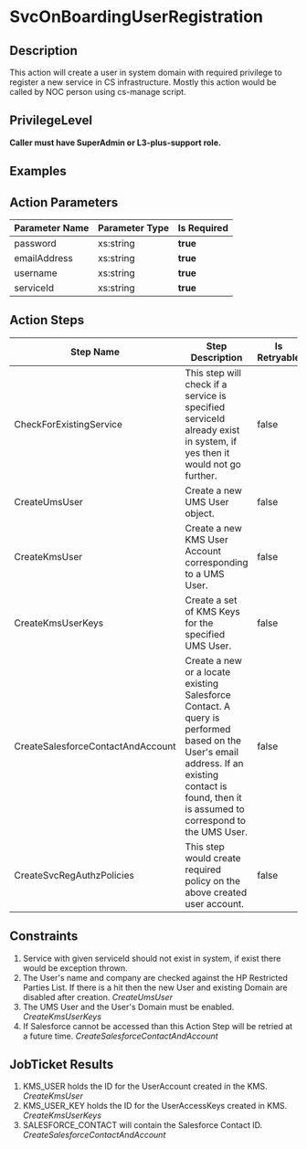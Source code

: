 # SvcOnBoardingUserRegistration

## Description ##

This action will create a user in system domain with required privilege to register a new service in CS infrastructure. Mostly this action would be called by NOC person using cs-manage script.

## PrivilegeLevel ##

**Caller must have SuperAdmin or L3-plus-support role.**

## Examples ##

## Action Parameters ##

| Parameter Name	| Parameter Type 	| Is Required 	|
| :-------------	| :-------------	| :------------ 	|
| password 	| xs:string 	| **true**	|
| emailAddress 	| xs:string 	| **true** 	|
| username 	| xs:string 	| **true** 	|
| serviceId	| xs:string 	| **true** 	|

## Action Steps ##

| Step Name 	| Step Description 	| Is Retryable 	|
| -----------	| ------------------	| -------------	|
| CheckForExistingService 	| This step will check if a service is specified serviceId already exist in system, if yes then it would not go further.	| false 	|
| CreateUmsUser 	| Create a new UMS User object. 	| false 	|
| CreateKmsUser 	| Create a new KMS User Account corresponding to a UMS User. 	| false 	|
| CreateKmsUserKeys 	| Create a set of KMS Keys for the specified UMS User. 	| false 	|
| CreateSalesforceContactAndAccount 	| Create a new or a locate existing Salesforce Contact. A query is performed based on the User's email address. If an existing contact is found, then it is assumed to correspond to the UMS User. 	| false 	|
| CreateSvcRegAuthzPolicies 	| This step would create required policy on the above created user account.	| false 	|

## Constraints ##

1. Service with given serviceId should not exist in system, if exist there would be exception thrown.
1. The User's name and company are checked against the HP Restricted Parties List. If there is a hit then the new User and existing Domain are disabled after creation. _CreateUmsUser_
1. The UMS User and the User's Domain must be enabled. _CreateKmsUserKeys_
1. If Salesforce cannot be accessed than this Action Step will be retried at a future time. _CreateSalesforceContactAndAccount_

## JobTicket Results ##

1. KMS_USER holds the ID for the UserAccount created in the KMS. _CreateKmsUser_
1. KMS_USER_KEY holds the ID for the UserAccessKeys created in KMS. _CreateKmsUserKeys_
1. SALESFORCE_CONTACT will contain the Salesforce Contact ID. _CreateSalesforceContactAndAccount_
